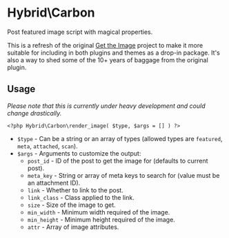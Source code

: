 # Hybrid\\Carbon

Post featured image script with magical properties.

This is a refresh of the original [Get the Image](https://github.com/justintadlock/get-the-image) project to make it more suitable for including in both plugins and themes as a drop-in package.  It's also a way to shed some of the 10+ years of baggage from the original plugin.

## Usage

_Please note that this is currently under heavy development and could change drastically._

```
<?php Hybrid\Carbon\render_image( $type, $args = [] ) ?>
```

* `$type` - Can be a string or an array of types (allowed types are `featured`, `meta`, `attached`, `scan`).
* `$args` - Arguments to customize the output:
	* `post_id` - ID of the post to get the image for (defaults to current post).
	* `meta_key` - String or array of meta keys to search for (value must be an attachment ID).
	* `link` - Whether to link to the post.
	* `link_class` - Class applied to the link.
	* `size` - Size of the image to get.
	* `min_width` - Minimum width required of the image.
	* `min_height` - Minimum height required of the image.
	* `attr` - Array of image attributes.
